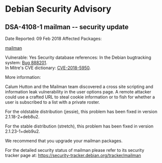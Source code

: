 
Debian Security Advisory
========================


DSA-4108-1 mailman -- security update
-------------------------------------



Date Reported:
09 Feb 2018
Affected Packages:

[mailman](https://packages.debian.org/src:mailman)

Vulnerable:
Yes
Security database references:
In the Debian bugtracking system: [Bug 888201](https://bugs.debian.org/cgi-bin/bugreport.cgi?bug=888201).  
In Mitre's CVE dictionary: [CVE-2018-5950](https://security-tracker.debian.org/tracker/CVE-2018-5950).  

More information:

Calum Hutton and the Mailman team discovered a cross site scripting and
information leak vulnerability in the user options page. A remote
attacker could use a crafted URL to steal cookie information or to
fish for whether a user is subscribed to a list with a private roster.


For the oldstable distribution (jessie), this problem has been fixed
in version 2.1.18-2+deb8u2.


For the stable distribution (stretch), this problem has been fixed in
version 2.1.23-1+deb9u2.


We recommend that you upgrade your mailman packages.


For the detailed security status of mailman please refer to
its security tracker page at:
<https://security-tracker.debian.org/tracker/mailman>





